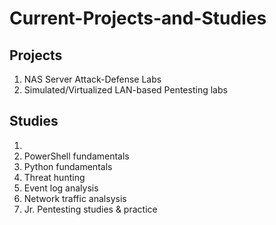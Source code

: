 # Current-Projects-and-Studies

## Projects
  1. NAS Server Attack-Defense Labs
  2. Simulated/Virtualized LAN-based Pentesting labs


## Studies
  1. 
  2. PowerShell fundamentals
  3. Python fundamentals
  4. Threat hunting
  5. Event log analysis
  6. Network traffic analsysis
  7. Jr. Pentesting studies & practice
     
